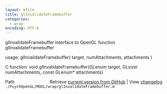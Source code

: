 ```yaml
---
layout: mfile
title: glInvalidateFramebuffer
categories:
  - wrap
encoding: UTF-8
---
```


glInvalidateFramebuffer  Interface to OpenGL function glInvalidateFramebuffer

usage:  glInvalidateFramebuffer\( target, numAttachments, attachments \)

C function:  void glInvalidateFramebuffer\(GLenum target, GLsizei numAttachments, const GLenum\* attachments\)


<div class="code_header" style="text-align:right;">
  <span style="float:left;">Path&nbsp;&nbsp;</span> <span class="counter">Retrieve <a href=
  "https://raw.github.com/Psychtoolbox-3/Psychtoolbox-3/beta/./PsychOpenGL/MOGL/wrap/glInvalidateFramebuffer.m">current version from GitHub</a> | View <a href=
  "https://github.com/Psychtoolbox-3/Psychtoolbox-3/commits/beta/./PsychOpenGL/MOGL/wrap/glInvalidateFramebuffer.m">changelog</a></span>
</div>
<div class="code">
  <code>./PsychOpenGL/MOGL/wrap/glInvalidateFramebuffer.m</code>
</div>
